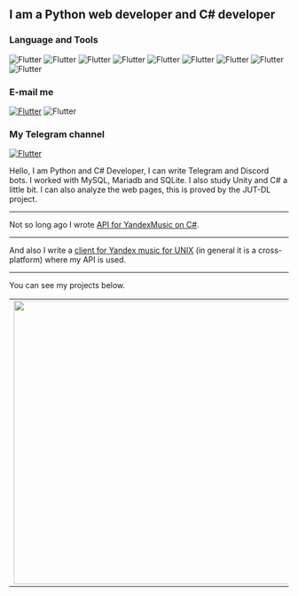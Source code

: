 ## I am a Python web developer and C# developer

### Language and Tools
![Flutter](https://img.shields.io/badge/-Python-edf1f4?style=for-the-badge&logo=python)
![Flutter](https://img.shields.io/badge/-C%23-edf1f4?style=for-the-badge&logo=csharp&logoColor=3776ab)
![Flutter](https://img.shields.io/badge/-Telegram-edf1f4?style=for-the-badge&logo=telegram&logoColor=3776ab)
![Flutter](https://img.shields.io/badge/-Unity-edf1f4?style=for-the-badge&logo=unity&logoColor=3776ab)
![Flutter](https://img.shields.io/badge/-Linux-edf1f4?style=for-the-badge&logo=linux&logoColor=3776ab)
![Flutter](https://img.shields.io/badge/-Blender-edf1f4?style=for-the-badge&logo=blender&logoColor=3776ab)
![Flutter](https://img.shields.io/badge/-SQL-edf1f4?style=for-the-badge&logo=mysql&logoColor=3776ab)
![Flutter](https://img.shields.io/badge/-Qt-edf1f4?style=for-the-badge&logo=qt&logoColor=3776ab)
![Flutter](https://img.shields.io/badge/-ArchLinux-edf1f4?style=for-the-badge&logo=archlinux&logoColor=3776ab)

### E-mail me
[![Flutter](https://img.shields.io/badge/-Telegram-edf1f4?style=for-the-badge&logo=telegram&logoColor=3776ab)](https://t.me/KirMozorF)
![Flutter](https://img.shields.io/badge/-KirMozor%236756-edf1f4?style=for-the-badge&logo=discord&logoColor=3776ab)

### My Telegram channel
[![Flutter](https://img.shields.io/badge/-Telegram-edf1f4?style=for-the-badge&logo=telegram&logoColor=3776ab)](https://t.me/KirMozor)

Hello, I am Python and C# Developer, I can write Telegram and Discord bots. I worked with MySQL, Mariadb and SQLite. I also study Unity and C# a little bit. I can also analyze the web pages, this is proved by the JUT-DL project.

---

Not so long ago I wrote [API for YandexMusic on C#](https://github.com/KirMozor/YandexMusicApi).

---

And also I write a [client for Yandex music for UNIX](https://github.com/KirMozor/Yamux) (in general it is a cross-platform) where my API is used.

---

You can see my projects below.


<p align="center">
  <table>
  <tr>
      <td><a href="https://github.com/KirMozor"><img width="510px" align="left" src="https://github-readme-stats.vercel.app/api?username=KirMozor&hide_border=true&count_private=false&layout=compact&hide_title=true&show_icons=true&theme=dark&icon_color=5194f0&bg_color=0d1117"/></td>
      <td><a href="https://github.com/KirMozor"><img width="510px" src="https://github-readme-stats.vercel.app/api/top-langs/?username=KirMozor&layout=compact&hide_border=true&hide_title=true&theme=dark&icon_color=5194f0&bg_color=0d1117"/></td>
  </tr>   
  </table>
</p>
